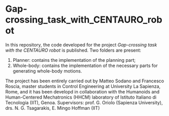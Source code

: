 # Gap-crossing_task_with_CENTAURO_robot
In this repository, the code developed for the project *Gap-crossing task with the CENTAURO robot* is published. Two folders are present:
1. Planner: contains the implementation of the planning part;
2. Whole-body: contains the implementation of the necessary parts for generating whole-body motions.

The project has been entirely carried out by Matteo Sodano and Francesco Roscia, master students in Control Engineering at University La Sapienza, Rome, and it has been developd in collaboration with the Humanoids and Human-Centered Mechatronics (HHCM) laboratory of Istituto Italiano di Tecnologia (IIT), Genoa.
Supervisors: prof. G. Oriolo (Sapienza University), drs. N. G. Tsagarakis, E. Mingo Hoffman (IIT)
